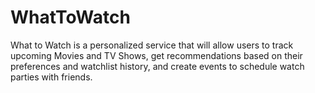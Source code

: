 # WhatToWatch
What to Watch is a personalized service that will allow users to track upcoming Movies and TV Shows, get recommendations based on their preferences and watchlist history, and create events to schedule watch parties with friends.